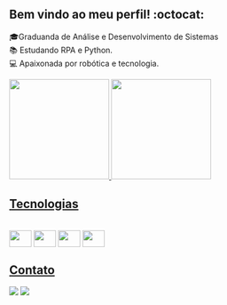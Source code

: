 ## Bem vindo ao meu perfil! :octocat:

:mortar_board:Graduanda de Análise e Desenvolvimento de Sistemas 
<br>
📚 Estudando RPA e Python. 
<br>
:computer: Apaixonada por robótica e tecnologia.

<div>
  <a href= "https://github.com/laiskemilly">
  <img height= "180em" src= "https://github-readme-stats.vercel.app/api?username=laiskemilly&show_icons=true&theme=tokyonight"/> 
  <img height= "180em" src="https://github-readme-stats.vercel.app/api/top-langs/?username=laiskemilly&size_weight=0&count_weight=1&theme=tokyonight"/>
</div>

## Tecnologias
<div style= "display: inline-block"><br>    
  <img align = "center" height= "30" width= "40" src="https://cdn.jsdelivr.net/gh/devicons/devicon@latest/icons/python/python-original.svg" />
  <img align = "center" height= "30" width= "40" src="https://cdn.jsdelivr.net/gh/devicons/devicon@latest/icons/html5/html5-original.svg" />
  <img align = "center" height= "30" width= "40" src="https://cdn.jsdelivr.net/gh/devicons/devicon@latest/icons/css3/css3-original.svg" />
  <img align = "center" height= "30" width= "40" src="https://cdn.jsdelivr.net/gh/devicons/devicon@latest/icons/javascript/javascript-original.svg" />
</div>

## Contato
<div>
  <a href= "https://www.linkedin.com/in/laiskemilly-ads/" target= "_blank"><img src="https://img.shields.io/badge/LinkedIn-0077B5?style=for-the-badge&logo=linkedin&logoColor=white" tagert="_blank"></a>
  <a href= "laiskemillycontato@gmail.com" target= "_blank"><img src="https://img.shields.io/badge/Gmail-D14836?style=for-the-badge&logo=gmail&logoColor=white"></a>
</div>
